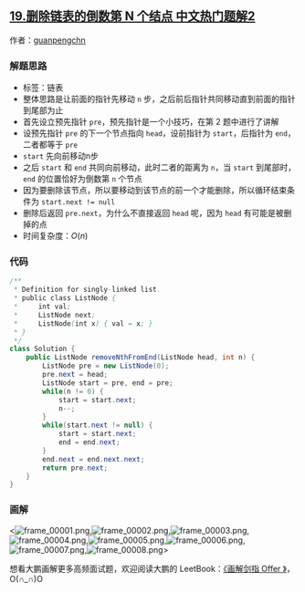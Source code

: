 ## [19.删除链表的倒数第 N 个结点 中文热门题解2](https://leetcode.cn/problems/remove-nth-node-from-end-of-list/solutions/100000/hua-jie-suan-fa-19-shan-chu-lian-biao-de-dao-shu-d)

作者：[guanpengchn](https://leetcode.cn/u/guanpengchn)

### 解题思路

- 标签：链表
- 整体思路是让前面的指针先移动 `n` 步，之后前后指针共同移动直到前面的指针到尾部为止
- 首先设立预先指针 `pre`，预先指针是一个小技巧，在第 2 题中进行了讲解
- 设预先指针 `pre` 的下一个节点指向 `head`，设前指针为 `start`，后指针为 `end`，二者都等于 `pre`
- `start` 先向前移动n步
- 之后 `start` 和 `end` 共同向前移动，此时二者的距离为 `n`，当 `start` 到尾部时，`end` 的位置恰好为倒数第 `n` 个节点
- 因为要删除该节点，所以要移动到该节点的前一个才能删除，所以循环结束条件为 `start.next != null`
- 删除后返回 `pre.next`，为什么不直接返回 `head` 呢，因为 `head` 有可能是被删掉的点
- 时间复杂度：$O(n)$

### 代码

```Java []
/**
 * Definition for singly-linked list.
 * public class ListNode {
 *     int val;
 *     ListNode next;
 *     ListNode(int x) { val = x; }
 * }
 */
class Solution {
    public ListNode removeNthFromEnd(ListNode head, int n) {    
        ListNode pre = new ListNode(0);
        pre.next = head;
        ListNode start = pre, end = pre;
        while(n != 0) {
            start = start.next;
            n--;
        }
        while(start.next != null) {
            start = start.next;
            end = end.next;
        }
        end.next = end.next.next;
        return pre.next;
    }
}
```

### 画解

<![frame_00001.png](https://pic.leetcode-cn.com/b0f63c1cd7579a6cc5a9d38b2b3904d511348720c652a87fc01f33c99eec101e-frame_00001.png),![frame_00002.png](https://pic.leetcode-cn.com/ac4e918c85a0bcea631e23acd28bba3bbc2879df9ab47221f539919c151ec1ac-frame_00002.png),![frame_00003.png](https://pic.leetcode-cn.com/a0ca832f51a21fcacf5a714140b9300665ae7f92a3b41914644f0362ca39205c-frame_00003.png),![frame_00004.png](https://pic.leetcode-cn.com/3dfbbe995d58a746333c76cb669b00f2e638bb99d569483c0094d7484f21d6ed-frame_00004.png),![frame_00005.png](https://pic.leetcode-cn.com/c396dba540c869d13d3ef9753e095da1aa9c303c8c64ca6e6e87a3593b9d68c5-frame_00005.png),![frame_00006.png](https://pic.leetcode-cn.com/167efc977fa1f673c5a7e653ea5a3c7d7335f46b2a0754da2f6558ab991c0e22-frame_00006.png),![frame_00007.png](https://pic.leetcode-cn.com/7f9949e4526ac803fff50cc389765cc7ce9031e2ae39e3c56643fe7aac913991-frame_00007.png),![frame_00008.png](https://pic.leetcode-cn.com/58bb9a19a23fe8e17adad44749edc4214e3744f10c416dabc5f5bb537a24dcb3-frame_00008.png)>

想看大鹏画解更多高频面试题，欢迎阅读大鹏的 LeetBook：[《画解剑指 Offer 》](https://leetcode-cn.com/leetbook/detail/illustrate-lcof/)，O(∩_∩)O